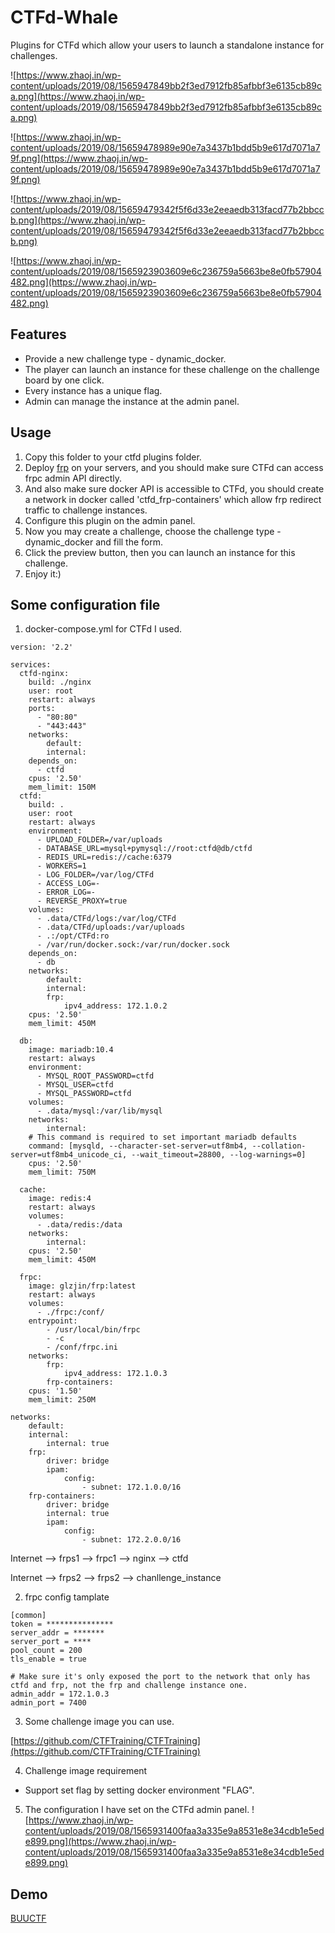 # CTFd-Whale
Plugins for CTFd which allow your users to launch a standalone instance for challenges.

![https://www.zhaoj.in/wp-content/uploads/2019/08/1565947849bb2f3ed7912fb85afbbf3e6135cb89ca.png](https://www.zhaoj.in/wp-content/uploads/2019/08/1565947849bb2f3ed7912fb85afbbf3e6135cb89ca.png)

![https://www.zhaoj.in/wp-content/uploads/2019/08/15659478989e90e7a3437b1bdd5b9e617d7071a79f.png](https://www.zhaoj.in/wp-content/uploads/2019/08/15659478989e90e7a3437b1bdd5b9e617d7071a79f.png)

![https://www.zhaoj.in/wp-content/uploads/2019/08/15659479342f5f6d33e2eeaedb313facd77b2bbccb.png](https://www.zhaoj.in/wp-content/uploads/2019/08/15659479342f5f6d33e2eeaedb313facd77b2bbccb.png)

![https://www.zhaoj.in/wp-content/uploads/2019/08/1565923903609e6c236759a5663be8e0fb57904482.png](https://www.zhaoj.in/wp-content/uploads/2019/08/1565923903609e6c236759a5663be8e0fb57904482.png)

## Features
- Provide a new challenge type - dynamic_docker.
- The player can launch an instance for these challenge on the challenge board by one click.
- Every instance has a unique flag.
- Admin can manage the instance at the admin panel.

## Usage
1. Copy this folder to your ctfd plugins folder.
2. Deploy [frp](https://github.com/fatedier/frp/) on your servers, and you should make sure CTFd can access frpc admin API directly.
3. And also make sure docker API is accessible to CTFd, you should create a network in docker called 'ctfd_frp-containers' which allow frp redirect traffic to challenge instances.
4. Configure this plugin on the admin panel.
5. Now you may create a challenge, choose the challenge type - dynamic_docker and fill the form.
6. Click the preview button, then you can launch an instance for this challenge.
7. Enjoy it:)

## Some configuration file

1. docker-compose.yml for CTFd I used.

```
version: '2.2'

services:
  ctfd-nginx:
    build: ./nginx
    user: root
    restart: always
    ports:
      - "80:80"
      - "443:443"
    networks:
        default:
        internal:
    depends_on:
      - ctfd
    cpus: '2.50'
    mem_limit: 150M
  ctfd:
    build: .
    user: root
    restart: always
    environment:
      - UPLOAD_FOLDER=/var/uploads
      - DATABASE_URL=mysql+pymysql://root:ctfd@db/ctfd
      - REDIS_URL=redis://cache:6379
      - WORKERS=1
      - LOG_FOLDER=/var/log/CTFd
      - ACCESS_LOG=-
      - ERROR_LOG=-
      - REVERSE_PROXY=true
    volumes:
      - .data/CTFd/logs:/var/log/CTFd
      - .data/CTFd/uploads:/var/uploads
      - .:/opt/CTFd:ro
      - /var/run/docker.sock:/var/run/docker.sock
    depends_on:
      - db
    networks:
        default:
        internal:
        frp:
            ipv4_address: 172.1.0.2
    cpus: '2.50'
    mem_limit: 450M

  db:
    image: mariadb:10.4
    restart: always
    environment:
      - MYSQL_ROOT_PASSWORD=ctfd
      - MYSQL_USER=ctfd
      - MYSQL_PASSWORD=ctfd
    volumes:
      - .data/mysql:/var/lib/mysql
    networks:
        internal:
    # This command is required to set important mariadb defaults
    command: [mysqld, --character-set-server=utf8mb4, --collation-server=utf8mb4_unicode_ci, --wait_timeout=28800, --log-warnings=0]
    cpus: '2.50'
    mem_limit: 750M

  cache:
    image: redis:4
    restart: always
    volumes:
      - .data/redis:/data
    networks:
        internal:
    cpus: '2.50'
    mem_limit: 450M

  frpc:
    image: glzjin/frp:latest
    restart: always
    volumes:
      - ./frpc:/conf/
    entrypoint:
        - /usr/local/bin/frpc
        - -c
        - /conf/frpc.ini
    networks:
        frp:
            ipv4_address: 172.1.0.3
        frp-containers:
    cpus: '1.50'
    mem_limit: 250M

networks:
    default:
    internal:
        internal: true
    frp:
        driver: bridge
        ipam:
            config:
                - subnet: 172.1.0.0/16
    frp-containers:
        driver: bridge
        internal: true
        ipam:
            config:
                - subnet: 172.2.0.0/16
```

Internet --> frps1 --> frpc1 --> nginx --> ctfd

Internet --> frps2 --> frps2 --> chanllenge_instance

2. frpc config tamplate

```
[common]
token = ***************
server_addr = *******
server_port = ****
pool_count = 200
tls_enable = true

# Make sure it's only exposed the port to the network that only has ctfd and frp, not the frp and challenge instance one.
admin_addr = 172.1.0.3
admin_port = 7400
```

3. Some challenge image you can use.

[https://github.com/CTFTraining/CTFTraining](https://github.com/CTFTraining/CTFTraining)

4. Challenge image requirement
- Support set flag by setting docker environment "FLAG".

5. The configuration I have set on the CTFd admin panel.
![https://www.zhaoj.in/wp-content/uploads/2019/08/1565931400faa3a335e9a8531e8e34cdb1e5ede899.png](https://www.zhaoj.in/wp-content/uploads/2019/08/1565931400faa3a335e9a8531e8e34cdb1e5ede899.png)

## Demo
[BUUCTF](https://buuoj.cn)
